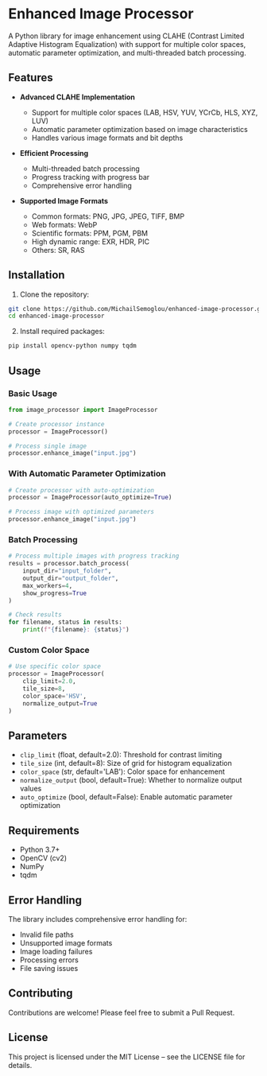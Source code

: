 # Enhanced Image Processor

A Python library for image enhancement using CLAHE (Contrast Limited Adaptive Histogram Equalization) with support for multiple color spaces, automatic parameter optimization, and multi-threaded batch processing.

## Features

- **Advanced CLAHE Implementation**
  - Support for multiple color spaces (LAB, HSV, YUV, YCrCb, HLS, XYZ, LUV)
  - Automatic parameter optimization based on image characteristics
  - Handles various image formats and bit depths

- **Efficient Processing**
  - Multi-threaded batch processing
  - Progress tracking with progress bar
  - Comprehensive error handling

- **Supported Image Formats**
  - Common formats: PNG, JPG, JPEG, TIFF, BMP
  - Web formats: WebP
  - Scientific formats: PPM, PGM, PBM
  - High dynamic range: EXR, HDR, PIC
  - Others: SR, RAS

## Installation

1. Clone the repository:
```bash
git clone https://github.com/MichailSemoglou/enhanced-image-processor.git
cd enhanced-image-processor
```

2. Install required packages:
```bash
pip install opencv-python numpy tqdm
```

## Usage

### Basic Usage

```python
from image_processor import ImageProcessor

# Create processor instance
processor = ImageProcessor()

# Process single image
processor.enhance_image("input.jpg")
```

### With Automatic Parameter Optimization

```python
# Create processor with auto-optimization
processor = ImageProcessor(auto_optimize=True)

# Process image with optimized parameters
processor.enhance_image("input.jpg")
```

### Batch Processing

```python
# Process multiple images with progress tracking
results = processor.batch_process(
    input_dir="input_folder",
    output_dir="output_folder",
    max_workers=4,
    show_progress=True
)

# Check results
for filename, status in results:
    print(f"{filename}: {status}")
```

### Custom Color Space

```python
# Use specific color space
processor = ImageProcessor(
    clip_limit=2.0,
    tile_size=8,
    color_space='HSV',
    normalize_output=True
)
```

## Parameters

- `clip_limit` (float, default=2.0): Threshold for contrast limiting
- `tile_size` (int, default=8): Size of grid for histogram equalization
- `color_space` (str, default='LAB'): Color space for enhancement
- `normalize_output` (bool, default=True): Whether to normalize output values
- `auto_optimize` (bool, default=False): Enable automatic parameter optimization

## Requirements

- Python 3.7+
- OpenCV (cv2)
- NumPy
- tqdm

## Error Handling

The library includes comprehensive error handling for:
- Invalid file paths
- Unsupported image formats
- Image loading failures
- Processing errors
- File saving issues

## Contributing

Contributions are welcome! Please feel free to submit a Pull Request.

## License

This project is licensed under the MIT License – see the LICENSE file for details.

